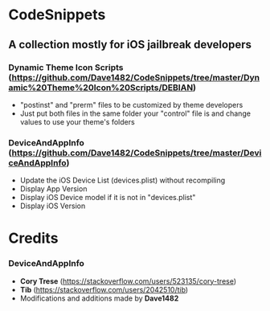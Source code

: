 # CodeSnippets
## A collection mostly for iOS jailbreak developers
### Dynamic Theme Icon Scripts (https://github.com/Dave1482/CodeSnippets/tree/master/Dynamic%20Theme%20Icon%20Scripts/DEBIAN)
- "postinst" and "prerm" files to be customized by theme developers
- Just put both files in the same folder your "control" file is and change values to use your theme's folders

### DeviceAndAppInfo (https://github.com/Dave1482/CodeSnippets/tree/master/DeviceAndAppInfo)
- Update the iOS Device List (devices.plist) without recompiling
- Display App Version
- Display iOS Device model if it is not in "devices.plist"
- Display iOS Version

# Credits
### DeviceAndAppInfo
- **Cory Trese** (https://stackoverflow.com/users/523135/cory-trese)
- **Tib** (https://stackoverflow.com/users/2042510/tib)
- Modifications and additions made by **Dave1482**
